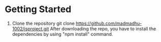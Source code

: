 # Getting Started

1. Clone the repository
git clone https://github.com/madmadhu-1002/jsproject.git
After downloading the repo, you have to install the dependencies by using "npm install" command.


